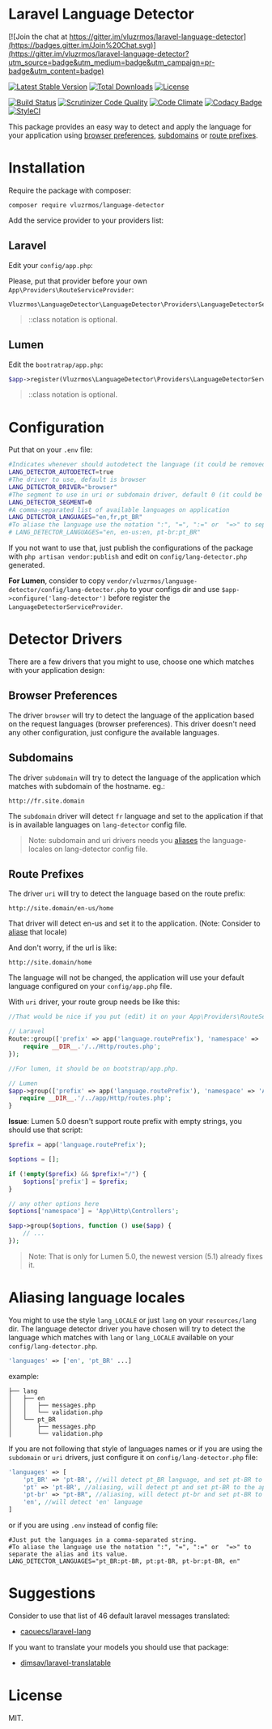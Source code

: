 # Laravel Language Detector

[![Join the chat at https://gitter.im/vluzrmos/laravel-language-detector](https://badges.gitter.im/Join%20Chat.svg)](https://gitter.im/vluzrmos/laravel-language-detector?utm_source=badge&utm_medium=badge&utm_campaign=pr-badge&utm_content=badge)

[![Latest Stable Version](https://poser.pugx.org/vluzrmos/language-detector/v/stable)](https://packagist.org/packages/vluzrmos/language-detector)
[![Total Downloads](https://poser.pugx.org/vluzrmos/language-detector/downloads)](https://packagist.org/packages/vluzrmos/language-detector)
[![License](https://poser.pugx.org/vluzrmos/language-detector/license)](https://packagist.org/packages/vluzrmos/language-detector)

[![Build Status](https://travis-ci.org/vluzrmos/laravel-language-detector.svg)](https://travis-ci.org/vluzrmos/laravel-language-detector)
[![Scrutinizer Code Quality](https://scrutinizer-ci.com/g/vluzrmos/laravel-language-detector/badges/quality-score.png?b=master)](https://scrutinizer-ci.com/g/vluzrmos/laravel-language-detector/?branch=master)
[![Code Climate](https://codeclimate.com/github/vluzrmos/laravel-language-detector/badges/gpa.svg)](https://codeclimate.com/github/vluzrmos/laravel-language-detector)
[![Codacy Badge](https://www.codacy.com/project/badge/f024fb197e1c4a298a537794cb077901)](https://www.codacy.com/app/vluzrmos/laravel-language-detector)
[![StyleCI](https://styleci.io/repos/38231293/shield)](https://styleci.io/repos/38231293)

This package provides an easy way to detect and apply the language for your application
using [browser preferences](#browser-preferences), [subdomains](#subdomains) or [route prefixes](#route-prefixes).

# Installation

Require the package with composer:

`composer require vluzrmos/language-detector`

Add the service provider to your providers list:

## Laravel

Edit your `config/app.php`:

Please, put that provider before your own `App\Providers\RouteServiceProvider`:

```
Vluzrmos\LanguageDetector\LanguageDetector\Providers\LanguageDetectorServiceProvider::class
```
> ::class notation is optional.

## Lumen

Edit the `bootratrap/app.php`:

```php
$app->register(Vluzrmos\LanguageDetector\Providers\LanguageDetectorServiceProvider::class);
```
> ::class notation is optional.

# Configuration

Put that on your `.env` file:

```bash
#Indicates whenever should autodetect the language (it could be removed)
LANG_DETECTOR_AUTODETECT=true
#The driver to use, default is browser
LANG_DETECTOR_DRIVER="browser"
#The segment to use in uri or subdomain driver, default 0 (it could be removed)
LANG_DETECTOR_SEGMENT=0
#A comma-separated list of available languages on application
LANG_DETECTOR_LANGUAGES="en,fr,pt_BR"
#To aliase the language use the notation ":", "=", ":=" or  "=>" to separate the alias and its value.
# LANG_DETECTOR_LANGUAGES="en, en-us:en, pt-br:pt_BR"
```

If you not want to use that, just publish the configurations of the package with
`php artisan vendor:publish` and edit on `config/lang-detector.php` generated.

**For Lumen**, consider to copy `vendor/vluzrmos/language-detector/config/lang-detector.php`
to your configs dir and use `$app->configure('lang-detector')` before register the
`LanguageDetectorServiceProvider`.

# Detector Drivers

There are a few drivers that you might to use, choose one which matches with your application design:

## Browser Preferences
The driver `browser` will try to detect the language of the application based on the request languages (browser preferences). This driver doesn't need any other configuration, just configure the available languages.

## Subdomains
The driver `subdomain`  will try to detect the language of the application which matches with subdomain of the hostname.
eg.:

    http://fr.site.domain

The `subdomain` driver will detect `fr` language and set to the application if that is in available languages on `lang-detector` config file.

> Note: subdomain and uri drivers needs you [aliases](#aliasing-language-locales) the language-locales on lang-detector config file.

## Route Prefixes
The driver `uri` will try to detect the language based on the route prefix:

    http://site.domain/en-us/home

That driver will detect en-us and set it to the application.
(Note: Consider to [aliase](#aliasing-language-locales) that locale)

And don't worry, if the url is like:

    http://site.domain/home

The language will not be changed, the application will use your default language configured on your `config/app.php` file.

With `uri` driver, your route group needs be like this:

```php
//That would be nice if you put (edit) it on your App\Providers\RouteServiceProvider.

// Laravel
Route::group(['prefix' => app('language.routePrefix'), 'namespace' => 'App\Http\Controllers'], function ($router) {
	require __DIR__.'/../Http/routes.php';
});

//For lumen, it should be on bootstrap/app.php.

// Lumen
$app->group(['prefix' => app('language.routePrefix'), 'namespace' => 'App\Http\Controllers'], function ($app) {
   require __DIR__.'/../app/Http/routes.php';
}
```

**Issue**: Lumen 5.0 doesn't support route prefix with empty strings, you should use
that script:

```php
$prefix = app('language.routePrefix');

$options = [];

if (!empty($prefix) && $prefix!="/") {
    $options['prefix'] = $prefix;
}

// any other options here
$options['namespace'] = 'App\Http\Controllers';

$app->group($options, function () use($app) {
	// ...
});
```

> Note: That is only for Lumen 5.0, the newest version (5.1) already fixes it.

# Aliasing language locales

You might to use the style `lang_LOCALE` or just `lang` on your `resources/lang` dir.
The language detector driver you have chosen will try to detect the language
which matches with `lang` or `lang_LOCALE` available on your `config/lang-detector.php`.

```php
'languages' => ['en', 'pt_BR' ...]
```

example:

```
├── lang
│   ├── en
│   │   ├── messages.php
│   │   └── validation.php
│   └── pt_BR
│       ├── messages.php
│       └── validation.php
```

If you are not following that style of languages names or if you are using
the `subdomain` or `uri` drivers, just configure it on `config/lang-detector.php` file:

```php
'languages' => [
    'pt_BR' => 'pt-BR', //will detect pt_BR language, and set pt-BR to the application,
    'pt' => 'pt-BR', //aliasing, will detect pt and set pt-BR to the application
    'pt-br' => "pt-BR", //aliasing, will detect pt-br and set pt-BR to the application (you will need it with subdomain driver)
    'en', //will detect 'en' language
]
```

or if you are using `.env` instead of config file:

```
#Just put the languages in a comma-separated string.
#To aliase the language use the notation ":", "=", ":=" or  "=>" to separate the alias and its value.
LANG_DETECTOR_LANGUAGES="pt_BR:pt-BR, pt:pt-BR, pt-br:pt-BR, en"
```

# Suggestions

Consider to use that list of 46 default laravel messages translated:

- [caouecs/laravel-lang](https://github.com/caouecs/Laravel-lang)

If you want to translate your models you should use that package:

- [dimsav/laravel-translatable](https://github.com/dimsav/laravel-translatable)

# License

MIT.
